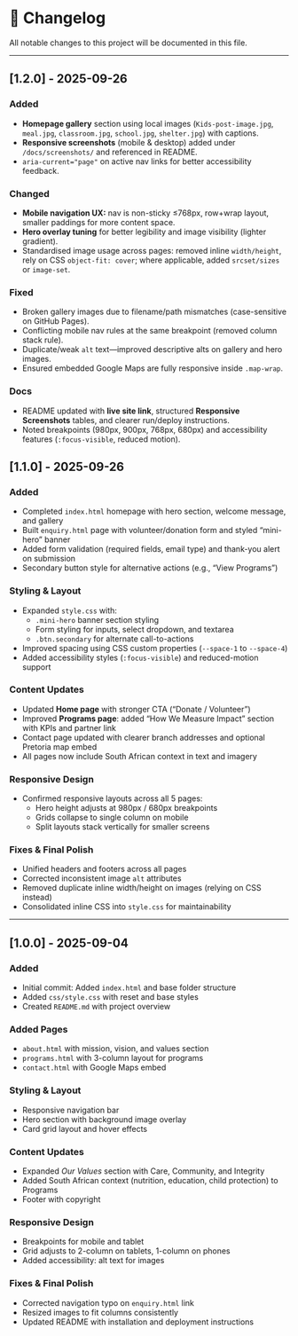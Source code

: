 # 📑 Changelog

All notable changes to this project will be documented in this file.

---

## [1.2.0] - 2025-09-26
### Added
- **Homepage gallery** section using local images (`Kids-post-image.jpg`, `meal.jpg`, `classroom.jpg`, `school.jpg`, `shelter.jpg`) with captions.
- **Responsive screenshots** (mobile & desktop) added under `/docs/screenshots/` and referenced in README.
- `aria-current="page"` on active nav links for better accessibility feedback.

### Changed
- **Mobile navigation UX:** nav is non-sticky ≤768px, row+wrap layout, smaller paddings for more content space.
- **Hero overlay tuning** for better legibility and image visibility (lighter gradient).
- Standardised image usage across pages: removed inline `width/height`, rely on CSS `object-fit: cover`; where applicable, added `srcset/sizes` or `image-set`.

### Fixed
- Broken gallery images due to filename/path mismatches (case-sensitive on GitHub Pages).
- Conflicting mobile nav rules at the same breakpoint (removed column stack rule).
- Duplicate/weak `alt` text—improved descriptive alts on gallery and hero images.
- Ensured embedded Google Maps are fully responsive inside `.map-wrap`.

### Docs
- README updated with **live site link**, structured **Responsive Screenshots** tables, and clearer run/deploy instructions.
- Noted breakpoints (980px, 900px, 768px, 680px) and accessibility features (`:focus-visible`, reduced motion).



## [1.1.0] - 2025-09-26
### Added
- Completed `index.html` homepage with hero section, welcome message, and gallery
- Built `enquiry.html` page with volunteer/donation form and styled “mini-hero” banner
- Added form validation (required fields, email type) and thank-you alert on submission
- Secondary button style for alternative actions (e.g., “View Programs”)

### Styling & Layout
- Expanded `style.css` with:
  - `.mini-hero` banner section styling
  - Form styling for inputs, select dropdown, and textarea
  - `.btn.secondary` for alternate call-to-actions
- Improved spacing using CSS custom properties (`--space-1` to `--space-4`)
- Added accessibility styles (`:focus-visible`) and reduced-motion support

### Content Updates
- Updated **Home page** with stronger CTA (“Donate / Volunteer”)
- Improved **Programs page**: added “How We Measure Impact” section with KPIs and partner link
- Contact page updated with clearer branch addresses and optional Pretoria map embed
- All pages now include South African context in text and imagery

### Responsive Design
- Confirmed responsive layouts across all 5 pages:
  - Hero height adjusts at 980px / 680px breakpoints
  - Grids collapse to single column on mobile
  - Split layouts stack vertically for smaller screens

### Fixes & Final Polish
- Unified headers and footers across all pages
- Corrected inconsistent image `alt` attributes
- Removed duplicate inline width/height on images (relying on CSS instead)
- Consolidated inline CSS into `style.css` for maintainability

---

## [1.0.0] - 2025-09-04
### Added
- Initial commit: Added `index.html` and base folder structure
- Added `css/style.css` with reset and base styles
- Created `README.md` with project overview

### Added Pages
- `about.html` with mission, vision, and values section
- `programs.html` with 3-column layout for programs
- `contact.html` with Google Maps embed

### Styling & Layout
- Responsive navigation bar
- Hero section with background image overlay
- Card grid layout and hover effects

### Content Updates
- Expanded *Our Values* section with Care, Community, and Integrity
- Added South African context (nutrition, education, child protection) to Programs
- Footer with copyright

### Responsive Design
- Breakpoints for mobile and tablet
- Grid adjusts to 2-column on tablets, 1-column on phones
- Added accessibility: alt text for images

### Fixes & Final Polish
- Corrected navigation typo on `enquiry.html` link
- Resized images to fit columns consistently
- Updated README with installation and deployment instructions
